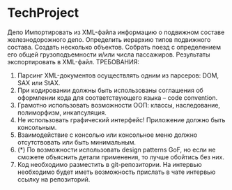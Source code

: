# TechProject
Депо
Импортировать из XML-файла информацию о подвижном составе
железнодорожного депо.
Определить иерархию типов подвижного состава. Создать несколько
объектов.
Собрать поезд с определением его общей грузоподъемности и/или
числа пассажиров.
Результаты экспортировать в XML-файл.
ТРЕБОВАНИЯ:
1. Парсинг XML-документов осуществлять одним из парсеров: DOM,
SAX или StAX.
2. При кодировании должны быть использованы соглашения об
оформлении кода для соответствующего языка – code convention.
3. Грамотно использовать возможности ООП: классы, наследование,
полиморфизм, инкапсуляция.
4. Не использовать графический интерфейс! Приложение должно быть
консольным.
5. Взаимодействие с консолью или консольное меню должно
отсутствовать или быть минимальным.
6. (*) По возможности использовать design patterns GoF, но если не
сможете объяснить детали применения, то лучше обойтись без них.
7. Код необходимо разместить в git-репозитории. На интервью
необходимо будет иметь возможность прислать в чате интервью
ссылку на репозиторий.
